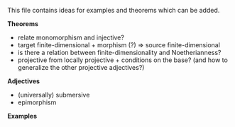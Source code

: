 This file contains ideas for examples and theorems which can be added.

**Theorems**
- relate monomorphism and injective?
- target finite-dimensional + morphism (?) => source finite-dimensional
- is there a relation between finite-dimensionality and Noetherianness?
- projective from locally projective + conditions on the base? (and how to generalize the other projective adjectives?)

**Adjectives**
- (universally) submersive
- epimorphism

**Examples**
